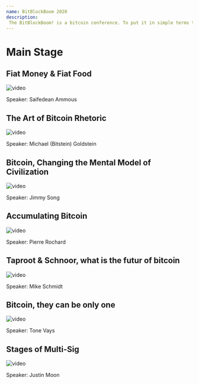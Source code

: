 ```yaml
--- 
name: BitBlockBoom 2020
description: 
 The BitBlockBoom! is a bitcoin conference. To put it in simple terms this conference is only for people who are interested in Bitcoin. Attendees range from people highly known and heavily involved in Bitcoin, to people who are just trying to learn what bitcoin is all about. You will not find anyone shilling shitcoins or NFTs. This is a True Bitcoin Conference. BitBlockBoom has created a wonderful atmosphere to meet and discuss bitcoin with the speakers and other bitcoiners. 
---
```


# Main Stage

## Fiat Money & Fiat Food

![video](https://youtu.be/ZnvAYDEUVlg)

Speaker: Saifedean Ammous

## The Art of Bitcoin Rhetoric

![video](https://youtu.be/PBAuHv5cPl8)

Speaker: Michael (Bitstein) Goldstein

## Bitcoin, Changing the Mental Model of Civilization

![video](https://youtu.be/qF0qRC3HdIc)

Speaker: Jimmy Song

## Accumulating Bitcoin

![video](https://youtu.be/iZookoWXQec)

Speaker: Pierre Rochard

## Taproot & Schnoor, what is the futur of bitcoin

![video](https://youtu.be/yWEbIkytDJs)

Speaker: Mike Schmidt

## Bitcoin, they can be only one

![video](https://youtu.be/QWaCr_tKjRk)

Speaker: Tone Vays

## Stages of Multi-Sig

![video](https://youtu.be/xrReq7V7oJU)

Speaker: Justin Moon
